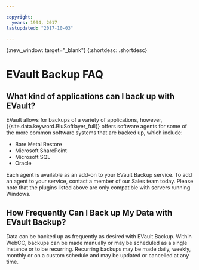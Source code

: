 ```yaml
---

copyright:
  years: 1994, 2017
lastupdated: "2017-10-03"

---
```

{:new_window: target="_blank"}
{:shortdesc: .shortdesc}

# EVault Backup FAQ

## What kind of applications can I back up with EVault?

EVault allows for backups of a variety of applications, however,  {{site.data.keyword.BluSoftlayer_full}} offers software agents for some of the more common software systems that are backed up, which include:

- Bare Metal Restore
- Microsoft SharePoint
- Microsoft SQL
- Oracle

Each agent is available as an add-on to your EVault Backup service.  To add an agent to your service, contact a member of our Sales team today. Please note that the plugins listed above are only compatible with servers running Windows. 

## How Frequently Can I Back up My Data with EVault Backup?

Data can be backed up as frequently as desired with EVault Backup.  Within WebCC, backups can be made manually or may be scheduled as a single instance or to be recurring.  Recurring backups may be made daily, weekly, monthly or on a custom schedule and may be updated or cancelled at any time.
